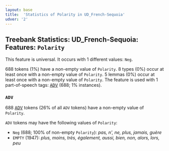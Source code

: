 ```yaml
---
layout: base
title:  'Statistics of Polarity in UD_French-Sequoia'
udver: '2'
---
```


## Treebank Statistics: UD_French-Sequoia: Features: `Polarity`

This feature is universal.
It occurs with 1 different values: `Neg`.

688 tokens (1%) have a non-empty value of `Polarity`.
8 types (0%) occur at least once with a non-empty value of `Polarity`.
5 lemmas (0%) occur at least once with a non-empty value of `Polarity`.
The feature is used with 1 part-of-speech tags: <tt><a href="fr_sequoia-pos-ADV.html">ADV</a></tt> (688; 1% instances).

### `ADV`

688 <tt><a href="fr_sequoia-pos-ADV.html">ADV</a></tt> tokens (26% of all `ADV` tokens) have a non-empty value of `Polarity`.

`ADV` tokens may have the following values of `Polarity`:

* `Neg` (688; 100% of non-empty `Polarity`): <em>pas, n', ne, plus, jamais, guère</em>
* `EMPTY` (1947): <em>plus, moins, très, également, aussi, bien, non, alors, lors, peu</em>

